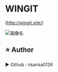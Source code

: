 
# WINGIT

(http://wingit.site/)

![画像名](https://github.com/risarisa0126/wingit/blob/master/app/assets/images/brevite-KJWjsztHPPU-unsplash.jpg)

## :star: Author
▶︎ Github : risarisa0126
